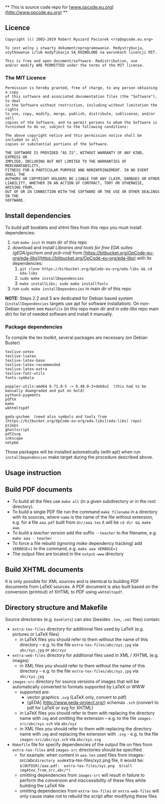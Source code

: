 ** This is source code repo for [www.opcode.eu.org](http://www.opcode.eu.org) **

## Licence

	Copyright (c) 2003-2019 Robert Ryszard Paciorek <rrp@opcode.eu.org>
	
	To jest wolny i otwarty dokument/oprogramowanie. Redystrybucja,
	użytkowanie i/lub modyfikacja SĄ DOZWOLONE na warunkach licencji MIT.
	
	This is free and open document/software. Redistribution, use
	and/or modify ARE PERMITTED under the terms of the MIT license. 

### The MIT Licence

	Permission is hereby granted, free of charge, to any person obtaining a copy
	of this software and associated documentation files (the "Software"), to deal
	in the Software without restriction, including without limitation the rights
	to use, copy, modify, merge, publish, distribute, sublicense, and/or sell
	copies of the Software, and to permit persons to whom the Software is
	furnished to do so, subject to the following conditions:
	 
	The above copyright notice and this permission notice shall be included in all
	copies or substantial portions of the Software.
	 
	THE SOFTWARE IS PROVIDED "AS IS", WITHOUT WARRANTY OF ANY KIND, EXPRESS OR
	IMPLIED, INCLUDING BUT NOT LIMITED TO THE WARRANTIES OF MERCHANTABILITY,
	FITNESS FOR A PARTICULAR PURPOSE AND NONINFRINGEMENT. IN NO EVENT SHALL THE
	AUTHORS OR COPYRIGHT HOLDERS BE LIABLE FOR ANY CLAIM, DAMAGES OR OTHER
	LIABILITY, WHETHER IN AN ACTION OF CONTRACT, TORT OR OTHERWISE, ARISING FROM,
	OUT OF OR IN CONNECTION WITH THE SOFTWARE OR THE USE OR OTHER DEALINGS IN THE
	SOFTWARE.


## Install dependencies

To build pdf booklets and xhtml files from this repo you must install dependencies:

1. run `make init` in main dir of this repo
2. download and install *Libraries and tools for free EDA suites (gEDA/gschem and pcb-rnd)* from [https://bitbucket.org/OpCode-eu-org/eda-libs](https://bitbucket.org/OpCode-eu-org/eda-libs) with its dependencies:
    1. `git clone https://bitbucket.org/OpCode-eu-org/eda-libs && cd eda-libs`
    2. `sudo make installDependencies`
    3. `make installLibs; sudo make installTools`
3. run `sudo make installDependencies` in main dir of this repo

**NOTE:** Steps 2.2 and 3 are dedicated for Debian based system (`installDependencies` targets use apt for software installation).
On non-Debian system see `Makefile` (in this repo main dir and in *eda-libs* repo main dir) for list of needed software and install it manually.

### Package dependencies

To compile the tex toolkit, several packages are necessary (on Debian Buster)

	texlive-xetex
	texlive-luatex
	texlive-latex-base
	texlive-latex-recommended
	texlive-latex-extra
	texlive-font-utils
	fonts-symbola
	
	poppler-utils:amd64 0.71.0-5 -> 0.48.0-2+deb9u2  (this had to be manually downgraded and put on hold)
	python3-pygments
	pdftk
	make
	wkhtmltopdf
	
	geda-gschem  (need also symbols and tools from [https://bitbucket.org/OpCode-eu-org/eda-libs](eda-libs) repo)
	ps2eps
	ghostscript
	pdf2svg
	inkscape
	netpbm

Those packages will be installed automatically (with apt) when run `installDependencies` make target during the procedure described above.

## Usage instruction

## Build PDF documents

* To build all the files use `make all` (in a given subdirectory or in the root directory).
* To build a single PDF file run the command `make filename` in a directory with its sources, where `name` is the name of the file without extension,
  e.g. for a file `aaa.pdf` built from `dir/aaa.tex` it will be `cd dir && make aaa`.
* To build a *teacher version* add the suffix `--teacher` to the filename, e.g. `make aaa - teacher` 
* To force a file rebuild (ignoring *make* dependency tracking) add `VERBOSE=1` to the command, e.g. `make aaa VERBOSE=1`
* The output files are located in the `output-www` directory

## Build XHTML documents

It is only possible for XML sources and is identical to building PDF documents from LaTeX sources.
A PDF document is also built based on the conversion (printout) of XHTML to PDF using `wkhtmltopdf`. 

## Directory structure and Makefile

Source directories (e.g. `booklets`) can also (besides `.tex`, `.xml` files) contain:

* `extra-tex-files` directory for additional files used by LaTeX (e.g. pictures or LaTeX files)
	* in LaTeX files you should refer to them without the name of this directory – e.g. to the file `extra-tex-files/abc/xyz.jpg` via `abc/xyz.jpg` or `abc/xyz`
* `extra-web-files` directory for additional files used in XML / XHTML (e.g. images)
	* in XML files you should refer to them without the name of this directory – e.g. to the file `extra-tex-files/abc/xyz.jpg` via `abc/xyz.jpg`
* `images-src` directory for source versions of images that will be automatically converted to formats supported by LaTeX or WWW
	* supported are:
		* vector graphics `.svg` (LaTeX only, convert to pdf)
		* [gEDA] (http://www.geda-project.org/) schemas `.sch` (convert to pdf for LaTeX or svg for XHTML)
	* in LaTeX files you should refer to them with replacing the directory name with `img` and omitting the extension – e.g. to the file `images-src/abc/xyz.sch` via `abc/xyz`
	* in XML files you should refer to them with replacing the directory name with `img` and replacing the extension with `.svg` - e.g. to the file `images-src/abc/xyz.sch` via `abc/xyz.svg`
* `Makefile` file for specify dependencies of the output file on files from `extra-tex-files` and `images-src` directories should be specified
	* for example:  when content in `aaa.tex` used files from images-src/abc` directory and `extra-tex-files/xyz.png file, it would be: <br />
	   `$(OUTDIR)/aaa.pdf:  extra-tex-files/xyz.png  $(call img4tex_from_src,abc/*)`
	* omitting dependencies from `images-src` will result in failure to perform the conversion and inaccessibility of these files while building the LaTeX file
	* omitting dependencies from `extra-tex-files` or `extra-web-files` will only cause make not to rebuild the script after modifying these files 
